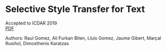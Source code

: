 # Selective Style Transfer for Text
Accepted to ICDAR 2019  
[PDF](https://arxiv.org/abs/1906.01466)

Authors: Raul Gomez, Ali Furkan Biten, Lluis Gomez, Jaume Gibert, Marçal Rusiñol, Dimosthenis Karatzas
